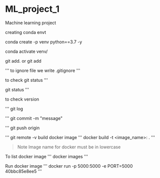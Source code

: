 # ML_project_1
Machine learning project

creating conda envt

conda create -p venv python==3.7 -y

conda activate venv/

git add.
or
git add <filename>

'''
to ignore file we write .gitignore <filename>
'''


to check git status
'''

git status
'''

to check version

'''
git log

'''
git commit -m "message"

'''
git push origin

'''
git remote -v
build docker image
'''
docker build -t <image_name>:<tagname> .
'''
>Note Image name for docker must be in lowercase

To list docker image
'''
docker images
'''

Run docker image
'''
docker run -p 5000:5000 -e PORT=5000 40bbc85e8ee5
'''